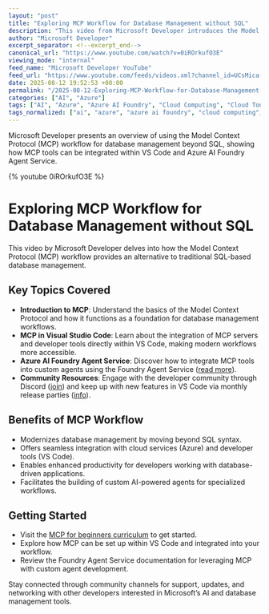 ```yaml
---
layout: "post"
title: "Exploring MCP Workflow for Database Management without SQL"
description: "This video from Microsoft Developer introduces the Model Context Protocol (MCP) workflow as an alternative to traditional SQL-based database management. Viewers will learn about MCP tools, integration with Visual Studio Code, and how to leverage the Azure AI Foundry Agent Service for custom agent solutions. The content explores modern cloud-based workflows for database operations, highlighting Microsoft’s advancements in developer tooling."
author: "Microsoft Developer"
excerpt_separator: <!--excerpt_end-->
canonical_url: "https://www.youtube.com/watch?v=0iROrkufO3E"
viewing_mode: "internal"
feed_name: "Microsoft Developer YouTube"
feed_url: "https://www.youtube.com/feeds/videos.xml?channel_id=UCsMica-v34Irf9KVTh6xx-g"
date: 2025-08-12 19:52:53 +00:00
permalink: "/2025-08-12-Exploring-MCP-Workflow-for-Database-Management-without-SQL.html"
categories: ["AI", "Azure"]
tags: ["AI", "Azure", "Azure AI Foundry", "Cloud Computing", "Cloud Tools", "Custom Agents", "Database Management", "Dev", "Development", "Foundry Agent Service", "MCP", "Microsoft", "Microsoft Developer", "Model Context Protocol", "Tech", "Technology", "Videos", "Visual Studio Code"]
tags_normalized: ["ai", "azure", "azure ai foundry", "cloud computing", "cloud tools", "custom agents", "database management", "dev", "development", "foundry agent service", "mcp", "microsoft", "microsoft developer", "model context protocol", "tech", "technology", "videos", "visual studio code"]
---
```


Microsoft Developer presents an overview of using the Model Context Protocol (MCP) workflow for database management beyond SQL, showing how MCP tools can be integrated within VS Code and Azure AI Foundry Agent Service.<!--excerpt_end-->

{% youtube 0iROrkufO3E %}

# Exploring MCP Workflow for Database Management without SQL

This video by Microsoft Developer delves into how the Model Context Protocol (MCP) workflow provides an alternative to traditional SQL-based database management.

## Key Topics Covered

- **Introduction to MCP**: Understand the basics of the Model Context Protocol and how it functions as a foundation for database management workflows.
- **MCP in Visual Studio Code**: Learn about the integration of MCP servers and developer tools directly within VS Code, making modern workflows more accessible.
- **Azure AI Foundry Agent Service**: Discover how to integrate MCP tools into custom agents using the Foundry Agent Service ([read more](https://devblogs.microsoft.com/foundry/announcing-model-context-protocol-support-preview-in-azure-ai-foundry-agent-service/)).
- **Community Resources**: Engage with the developer community through Discord ([join](https://aka.ms/azureaifoundry/discord)) and keep up with new features in VS Code via monthly release parties ([info](https://aka.ms/VSCode/Live)).

## Benefits of MCP Workflow

- Modernizes database management by moving beyond SQL syntax.
- Offers seamless integration with cloud services (Azure) and developer tools (VS Code).
- Enables enhanced productivity for developers working with database-driven applications.
- Facilitates the building of custom AI-powered agents for specialized workflows.

## Getting Started

- Visit the [MCP for beginners curriculum](https://aka.ms/mcp-for-beginners) to get started.
- Explore how MCP can be set up within VS Code and integrated into your workflow.
- Review the Foundry Agent Service documentation for leveraging MCP with custom agent development.

Stay connected through community channels for support, updates, and networking with other developers interested in Microsoft’s AI and database management tools.
